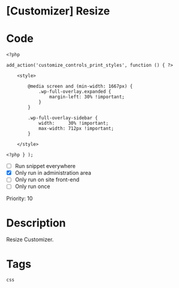 # [Customizer] Resize

# Code
```css+php
<?php

add_action('customize_controls_print_styles', function () { ?>

    <style>
    
        @media screen and (min-width: 1667px) {
            .wp-full-overlay.expanded {
                margin-left: 30% !important;
            }
        }

        .wp-full-overlay-sidebar {
            width:     30% !important;
            max-width: 712px !important;
        }
                                       
    </style>
    
<?php } );
```

- [ ] Run snippet everywhere
- [x] Only run in administration area
- [ ] Only run on site front-end
- [ ] Only run once

Priority: 10

# Description
Resize Customizer.

# Tags
`css`
